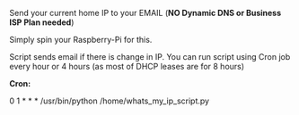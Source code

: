 Send your current home IP to your EMAIL (**NO Dynamic DNS or Business ISP Plan needed**)

Simply spin your Raspberry-Pi for this.

Script sends email if there is change in IP. You can run script using Cron job every hour or 4 hours (as most of DHCP leases are for 8 hours)

**Cron:**

0 1 * * * /usr/bin/python /home/whats_my_ip_script.py
